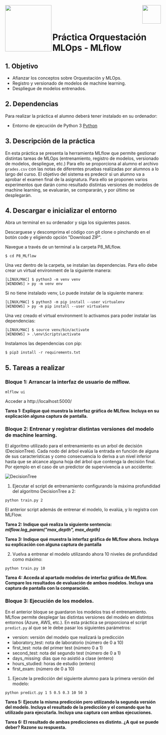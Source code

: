 <img  align="left" width="150" style="float: left;" src="https://www.upm.es/sfs/Rectorado/Gabinete%20del%20Rector/Logos/UPM/CEI/LOGOTIPO%20leyenda%20color%20JPG%20p.png">
<img  align="right" width="60" style="float: right;" src="https://www.dit.upm.es/images/dit08.gif">


<br/><br/>


# Práctica Orquestación MLOps - MLflow

## 1. Objetivo

- Afianzar los conceptos sobre Orquestación y MLOps.
- Registro y versionado de modelos de machine learning.
- Despliegue de modelos entrenados.

## 2. Dependencias
Para realizar la práctica el alumno deberá tener instalado en su ordenador:
- Entorno de ejecución de Python 3 [Python](https://www.python.org/downloads/)

## 3. Descripción de la práctica

En esta práctica se presenta la herramienta MLflow que permite gestionar distintas tareas de MLOps (entrenamiento, registro de modelos, versionado de modelos, despliegue, etc.) Para ello se proporciona al alumno el archivo `grades.csv` con las notas de diferentes pruebas realizadas por alumnos a lo largo del curso. El objetivo del sistema es predecir si un alumno va a aprobar el examen final de la asignatura. Para ello se proponen varios experimentos que darán como resultado distintas versiones de modelos de machine learning, se evaluarán, se compararán, y por último se desplegarán. 

## 4. Descargar e inicializar el entorno

Abra un terminal en su ordenador y siga los siguientes pasos.

Descarguese y descomprima el código con git clone o pinchando en el botón code y eligiendo opción "Download ZIP".

Navegue a través de un terminal a la carpeta P8_MLflow.
```
$ cd P8_MLflow
```

Una vez dentro de la carpeta, se instalan las dependencias. Para ello debe crear un virtual environment de la siguiente manera:

```
[LINUX/MAC] $ python3 -m venv venv
[WINDOWS] > py -m venv env
```

Si no tiene instalado venv, Lo puede instalar de la siguiente manera:

```
[LINUX/MAC] $ python3 -m pip install --user virtualenv
[WINDOWS] > py -m pip install --user virtualenv
```

Una vez creado el virtual environment lo activamos para poder instalar las dependencias:

```
[LINUX/MAC] $ source venv/bin/activate
[WINDOWS] > .\env\Scripts\activate
```

Instalamos las dependencias con pip:

```
$ pip3 install -r requirements.txt 
```

## 5. Tareas a realizar

### Bloque 1: Arrancar la interfaz de usuario de mlflow.

```
mlflow ui
```
Acceder a http://localhost:5000/

**Tarea 1: Explique qué muestra la interfaz gráfica de MLflow. Incluya en su explicación alguna captura de pantalla.**

### Bloque 2: Entrenar y registrar distintas versiones del modelo de machine learning.

El algoritmo utilizado para el entrenamiento es un arbol de decisión (DecisionTree). Cada nodo del árbol evalúa la entrada en función de alguna de sus características y como consecuencia lo deriva a un nivel inferior hasta que se alcance alguna hoja del árbol que contenga la decisión final. Por ejemplo en el caso de un predictor de supervivencia a un accidente:

![DecisionTree](https://upload.wikimedia.org/wikipedia/commons/f/f3/CART_tree_titanic_survivors.png)

1. Ejecutar el script de entrenamiento configurando la máxima profundidad del algoritmo DecisionTree a 2:

```
python train.py 2
```

El anterior script además de entrenar el modelo, lo evalúa, y lo registra con MLFlow. 

**Tarea 2: Indique qué realiza la siguiente sentencia: *mlflow.log_param("max_depth", max_depth)***

**Tarea 3: Indique qué muestra la interfaz gráfica de MLflow ahora. Incluya su explicación con alguna captura de pantalla**

2. Vuelva a entrenar el modelo utilizando ahora 10 niveles de profundidad como máximo: 

```
python train.py 10
```

**Tarea 4: Acceda al apartado modelos de interfaz gráfica de MLflow. Compare los resultados de evaluación de ambos modelos. Incluya una captura de pantalla con la comparación.**

### Bloque 3: Ejecución de los modelos.

En el anterior bloque se guardaron los modelos tras el entrenamiento. MLflow permite desplegar las distintas versiones del modelo en distintos entornos (Azure, AWS, etc.). En esta práctica se proporciona el script `predict.py` al que se le debe pasar los siguientes parámetros:

- version: versión del modelo que realizará la predicción
- laboratory_test: nota de laboratorio (número de 0 a 10)
- first_test: nota del primer test (número 0 a 1)
- second_test: nota del segundo test (número de 0 a 1)
- days_missing: días que no asistió a clase (entero)
- hours_studied: horas de estudio (entero)
- first_exam: (número de 0 a 10)

1. Ejecute la predicción del siguiente alumno para la primera versión del modelo:

```
python predict.py 1 5 0.5 0.3 10 50 3
```

**Tarea 5: Ejecute la misma predicción pero utilizando la segunda versión del modelo. Incluya el resultado de la predicción y el comando que ha utilizado para ejecutarla. Incluya una captura con ambas ejecuciones.**

**Tarea 6: El resultado de ambas predicciones es distinto. ¿A qué se puede deber? Razone su respuesta.**

